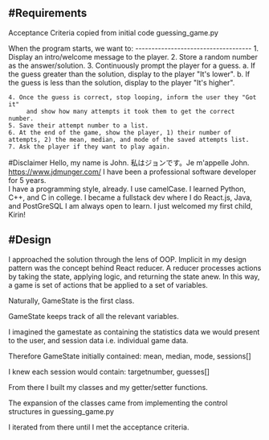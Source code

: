 #Requirements
---
Acceptance Criteria copied from initial code guessing_game.py

When the program starts, we want to:
    ------------------------------------
    1. Display an intro/welcome message to the player.
    2. Store a random number as the answer/solution.
    3. Continuously prompt the player for a guess.
      a. If the guess greater than the solution, display to the player "It's lower".
      b. If the guess is less than the solution, display to the player "It's higher".
    
    4. Once the guess is correct, stop looping, inform the user they "Got it"
         and show how many attempts it took them to get the correct number.
    5. Save their attempt number to a list.
    6. At the end of the game, show the player, 1) their number of attempts, 2) the mean, median, and mode of the saved attempts list.
    7. Ask the player if they want to play again.

#Disclaimer
Hello, my name is John.  私はジョンです。Je m'appelle John.
https://www.jdmunger.com/
I have been a professional software developer for 5 years.  
I have a programming style, already.
I use camelCase.
I learned Python, C++, and C in college.  I became a fullstack dev where I do React.js, Java, and PostGreSQL
I am always open to learn.
I just welcomed my first child, Kirin!

#Design
---
I approached the solution through the lens of OOP.  Implicit in my design pattern was the concept behind React reducer.  A reducer processes actions by taking the state, applying logic, and returning the state anew.  In this way, a game is set of actions that be applied to a set of variables.

Naturally, GameState is the first class.

GameState keeps track of all the relevant variables.

I imagined the gamestate as containing the statistics data we would present to the user, and session data i.e. individual game data.

Therefore GameState initially contained:
mean, median, mode, sessions[]

I knew each session would contain:
targetnumber, guesses[]

From there I built my classes and my getter/setter functions.

The expansion of the classes came from implementing the control structures in guessing_game.py

I iterated from there until I met the acceptance criteria. 

